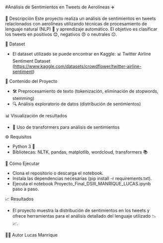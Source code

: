 #Análisis de Sentimientos en Tweets de Aerolíneas ✈️

📌 Descripción
Este proyecto realiza un análisis de sentimientos en tweets relacionados con aerolíneas utilizando técnicas de procesamiento de lenguaje natural (NLP) 🤖 y aprendizaje automático. El objetivo es clasificar los tweets en positivos 😊, negativos 😠 o neutrales 😐.

🔗 Dataset
- El dataset utilizado se puede encontrar en Kaggle:
   📊 Twitter Airline Sentiment Dataset (https://www.kaggle.com/datasets/crowdflower/twitter-airline-sentiment)

📂 Contenido del Proyecto
- 🛠️ Preprocesamiento de texto (tokenización, eliminación de stopwords, stemming)
- 🔍 Análisis exploratorio de datos (distribución de sentimientos)

📊 Visualización de resultados
- 🤖 Uso de transformers para análisis de sentimientos

⚙️ Requisitos
- Python 3 🐍
- Bibliotecas: NLTK, pandas, matplotlib, wordcloud, transformers 📚

🚀 Cómo Ejecutar
- Clona el repositorio o descarga el notebook.
- Instala las dependencias necesarias (pip install -r requirements.txt).
- Ejecuta el notebook Proyecto_Final_DSIII_MANRIQUE_LUCAS.ipynb paso a paso.

📈 Resultados
- El proyecto muestra la distribución de sentimientos en los tweets y ofrece herramientas para el análisis detallado del lenguaje utilizado 📉📈.

👨‍💻 Autor
Lucas Manrique
